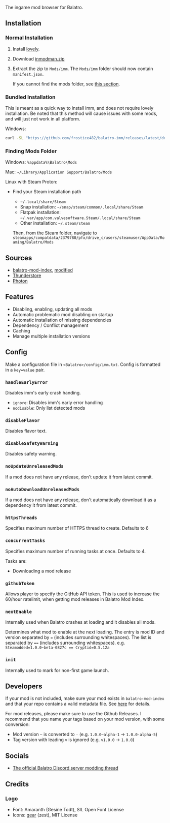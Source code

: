The ingame mod browser for Balatro.

## Installation

### Normal Installation

1.  Install [lovely](https://github.com/ethangreen-dev/lovely-injector?tab=readme-ov-file#manual-installation).

3.  Download [inmodman.zip](https://github.com/frostice482/balatro-imm/releases/latest/download/inmodman.zip)

4.  Extract the zip to `Mods/imm`.
    The `Mods/imm` folder should now contain `manifest.json`.

    If you cannot find the mods folder, see [this section](#finding-mods-folder).

### Bundled Installation

This is meant as a quick way to install imm, and does not require lovely installation.
Be noted that this method will cause issues with some mods, and will just not work in all platform.

Windows:
```sh
curl -SL "https://github.com/frostice482/balatro-imm/releases/latest/download/bundle.lua" -o "%appdata%\Balatro\main.lua" && start "" "steam://launch/2379780"
```

### Finding Mods Folder

Windows: `%appdata%\Balatro\Mods`

Mac: `~/Library/Application Support/Balatro/Mods`

Linux with Steam Proton:

-   Find your Steam installation path

    - `~/.local/share/Steam`
    - Snap installation: `~/snap/steam/common/.local/share/Steam`
    - Flatpak installation: `~/.var/app/com.valvesoftware.Steam/.local/share/Steam`
    - Other installation: `~/.steam/steam`

    Then, from the Steam folder, navigate to `steamapps/compatdata/2379780/pfx/drive_c/users/steamuser/AppData/Roaming/Balatro/Mods`

## Sources

- [balatro-mod-index](https://github.com/skyline69/balatro-mod-index), [modified](https://github.com/frostice482/balatro-mod-index-tiny)
- [Thunderstore](https://thunderstore.io/c/balatro/)
- [Photon](https://photonmodmanager.onrender.com)

## Features

- Disabling, enabling, updating all mods
- Automatic problematic mod disabling on startup
- Automatic installation of missing dependencies
- Dependency / Conflict management
- Caching
- Manage multiple installation versions

## Config

Make a configuration file in `<Balatro>/config/imm.txt`.
Config is formatted in a `key=value` pair.

### `handleEarlyError`

Disables imm's early crash handing.
- `ignore`: Disables imm's early error handling
- `nodisable`: Only list detected mods

### `disableFlavor`

Disables flavor text.

### `disableSafetyWarning`

Disables safety warning.

### `noUpdateUnreleasedMods`

If a mod does not have any release, don't update it from latest commit.

### `noAutoDownloadUnreleasedMods`

If a mod does not have any release, don't automatically download it as a dependency it from latest commit.

### `httpsThreads`

Specifies maximum number of HTTPS thread to create. Defaults to 6

### `concurrentTasks`

Specifies maximum number of running tasks at once. Defaults to 4.

Tasks are:
- Downloading a mod release

### `githubToken`

Allows player to specify the GitHub API token.
This is used to increase the 60/hour ratelimit, when getting mod releases in Balatro Mod Index.

### `nextEnable`

Internally used when Balatro crashes at loading and it disables all mods.

Determines what mod to enable at the next loading.
The entry is mod ID and version separated by `=` (includes surrounding whitespaces).
The list is separated by `==` (includes surrounding whitespaces).
e.g. `Steamodded=1.0.0~beta-0827c == Cryptid=0.5.12a`

### `init`

Internally used to mark for non-first game launch.

## Developers

If your mod is not included, make sure your mod exists in `balatro-mod-index` and that your repo contains a valid metadata file.
See [here](https://github.com/frostice482/balatro-mod-index-tiny?tab=readme-ov-file#why-is-my-mod-not-included) for details.

For mod releases, please make sure to use the Github Releases.
I recommend that you name your tags based on your mod version, with some conversion:
- Mod version `~` is converted to `-` (e.g. `1.0.0~alpha-1` -> `1.0.0-alpha-5`)
- Tag version with leading `v` is ignored (e.g. `v1.0.0` -> `1.0.0`)

## Socials

- [The official Balatro Discord server modding thread](https://discord.com/channels/1116389027176787968/1413687995378176021)

## Credits

### Logo

- Font: Amaranth (Gesine Todt), SIL Open Font License
- Icons: [gear](https://www.svgrepo.com/svg/509956/gear) (zest), MIT License
